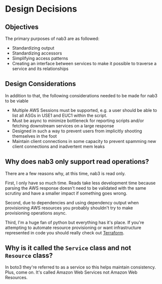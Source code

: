 # Design Decisions

## Objectives
The primary purposes of nab3 are as followed:
* Standardizing output 
* Standardizing accessors
* Simplifying access patterns
* Creating an interface between services to make it possible to traverse a service and its relationships

## Design Considerations
In addition to that, the following considerations needed to be made for nab3 to be viable
* Multiple AWS Sessions must be supported, e.g. a user should be able to list all ASGs in USE1 and EUC1 within the script.
* Must be async to minimize bottleneck for reporting scripts and/or fetching downstream services on a large response
* Designed in such a way to prevent users from implicitly shooting themselves in the foot
* Maintain client connections in some capacity to prevent spamming new client connections and inadvertent mem leaks


## Why does nab3 only support read operations?
There are a few reasons why, at this time, nab3 is read only.

First, I only have so much time.
Reads take less development time because parsing the AWS response doesn't need to be validated with the same scrutiny 
and have a smaller impact if something goes wrong.

Second, due to dependencies and using dependency output when provisioning AWS resources you probably shouldn't try to make provisioning operations async.

Third, I'm a huge fan of python but everything has it's place. 
If you're attempting to automate resource provisioning or want infrastructure represented in code you should really check out [Terraform](https://registry.terraform.io/providers/hashicorp/aws/latest/docs). 

## Why is it called the `Service` class and not `Resource` class?
In boto3 they're referred to as a service so this helps maintain consistency.
Plus, come on. It's called Amazon Web Services not Amazon Web Resources.

